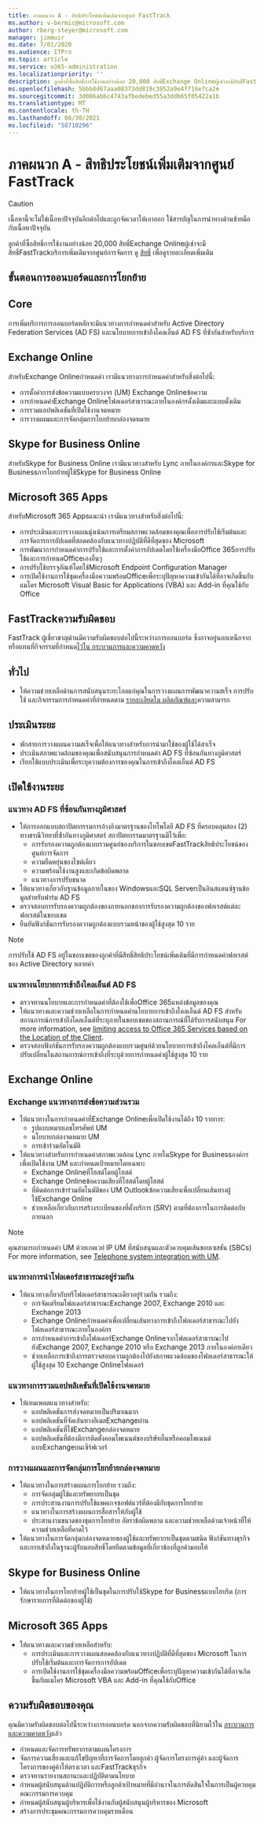 ```yaml
---
title: ภาคผนวก A - สิทธิประโยชน์เพิ่มเติมจากศูนย์ FastTrack
ms.author: v-bermic@microsoft.com
author: rberg-steyer@microsoft.com
manager: jimmuir
ms.date: 7/01/2020
ms.audience: ITPro
ms.topic: article
ms.service: o365-administration
ms.localizationpriority: ''
description: ลูกค้าที่ซื้อสิทธิ์การใช้งานอย่างน้อย 20,000 สิทธิ์Exchange Onlineผู้เช่าจะมีสิทธิ์FastTrackบริการเพิ่มเติมจากศูนย์การจัดการ ดู บริการที่มีสิทธิ์และแผน เพื่อดูรายละเอียดเพิ่มเติม
ms.openlocfilehash: 5bbb8d67aaa08373dd819c3952a9e4f716e7ca2e
ms.sourcegitcommit: 3d086ab6c4743afbedebed55a3ddb65f05422a1b
ms.translationtype: MT
ms.contentlocale: th-TH
ms.lasthandoff: 08/30/2021
ms.locfileid: "58710296"
---
```

# <a name="appendix-a---fasttrack-center-additional-benefit"></a>ภาคผนวก A - สิทธิประโยชน์เพิ่มเติมจากศูนย์ FastTrack

> [!CAUTION]
> เนื้อหานี้จะไม่ใช่เนื้อหาปัจจุบันอีกต่อไปและถูกจัดเวลาให้เอาออก ใช้สารบัญในการนําทางด้านซ้ายมือกับเนื้อหาปัจจุบัน

ลูกค้าที่ซื้อสิทธิ์การใช้งานอย่างน้อย 20,000 สิทธิ์Exchange Onlineผู้เช่าจะมีสิทธิ์FastTrackบริการเพิ่มเติมจากศูนย์การจัดการ ดู [สิทธิ์](eligibility.md) เพื่อดูรายละเอียดเพิ่มเติม 
  
## <a name="onboarding-and-migration-phases"></a>ขั้นตอนการออนบอร์ดและการโยกย้าย

## <a name="core"></a>Core

การเพิ่มบริการการออนบอร์ดหลักจะมีแนวทางการกําหนดค่าสําหรับ Active Directory Federation Services (AD FS) และนโยบายการเข้าถึงไคลเอ็นต์ AD FS ที่ซ้่ากันสําหรับบริการ 
  
## <a name="exchange-online"></a>Exchange Online

สําหรับExchange Onlineกําหนดค่า เรามีแนวทางการกําหนดค่าสําหรับสิ่งต่อไปนี้:
- การตั้งค่าการส่งข้อความแบบครบวงจร (UM) Exchange Onlineข้อความ
- การกําหนดค่าExchange Onlineโฟลเดอร์สาธารณะภายในองค์กรดั้งเดิมและแบบดั้งเดิม
- การรวมแอปพลิเคชันที่เปิดใช้งานจดหมาย 
- การวางแผนและการจัดกลุ่มการโยกย้ายกล่องจดหมาย
    
## <a name="skype-for-business-online"></a>Skype for Business Online

สําหรับSkype for Business Online เรามีแนวทางสําหรับ Lync ภายในองค์กรและSkype for Businessการโยกย้ายผู้ใช้Skype for Business Online
  
## <a name="microsoft-365-apps"></a>Microsoft 365 Apps

สําหรับMicrosoft 365 Appsแนะนํา เรามีแนวทางสําหรับสิ่งต่อไปนี้: 
- การประเมินและการวางแผนมุ่งเน้นการเตรียมสภาพแวดล้อมของคุณเพื่อการปรับใช้เริ่มต้นและการจัดการการอัปเดตที่สอดคล้องกับแนวทางปฏิบัติที่ดีที่สุดของ Microsoft 
- การพัฒนาการกําหนดค่าการปรับใช้และการตั้งค่าการอัปเดตโดยใช้เครื่องมือOffice 365การปรับใช้และการกําหนดOfficeเองอื่นๆ 
- การปรับใช้บรรจุภัณฑ์โดยใช้Microsoft Endpoint Configuration Manager  
- การเปิดใช้งานการใช้ชุดเครื่องมือความพร้อมOfficeเพื่อระบุปัญหาความเข้ากันได้ที่อาจเกิดขึ้นกับแมโคร Microsoft Visual Basic for Applications (VBA) และ Add-in ที่คุณใช้กับ Office
    
## <a name="fasttrack-responsibilities"></a>FastTrackความรับผิดชอบ

FastTrack ผู้เชี่ยวชาญด้านมีความรับผิดชอบต่อไปนี้ระหว่างการออนบอร์ด ซึ่งอาจอยู่นอกเหนือจากหรือแทนที่กิจกรรมที่กําหนด[ไว้ใน กระบวนการและความคาดหวัง](process-and-expectations.md)
  
## <a name="general"></a>ทั่วไป

- ให้ความช่วยเหลือด้านการสนับสนุนระยะไกลแก่คุณในการวางแผนการพัฒนาความสเร็จ การปรับใช้ และกิจกรรมการกําหนดค่าที่กําหนดตาม [รายละเอียดใน ผลิตภัณฑ์และ](products-and-capabilities.md)ความสามารถ
    
## <a name="assess-phase"></a>ประเมินระยะ

- พักสายการวางแผนความสเร็จเพื่อให้แนวทางสําหรับการนํามาใช้ของผู้ใช้ได้สาเร็จ 
- ประเมินสภาพแวดล้อมของคุณเพื่อสนับสนุนการกําหนดค่า AD FS ที่ซ้อนกันทางภูมิศาสตร์  
- เรียกใช้แบบประเมินเพื่อระบุความต้องการของคุณในการเข้าถึงไคลเอ็นต์ AD FS
    
## <a name="enable-phase"></a>เปิดใช้งานระยะ

### <a name="geo-redundant-ad-fs-guidance"></a>แนวทาง AD FS ที่ซ้อนกันทางภูมิศาสตร์

- ให้การออกแบบสถาปัตยกรรมการอ้างอิงมาตรฐานของโทโพโลยี AD FS ที่ครอบคลุมสอง (2) ทางธรณีวิทยาที่ซ้่ากันทางภูมิศาสตร์ สถาปัตยกรรมมาตรฐานมีไว้เพื่อ:
  - การรับรองความถูกต้องแบบรวมศูนย์ของบริการในขอบเขตFastTrackสิทธิประโยชน์ของศูนย์การจัดการ 
  - ความยืดหยุ่นของไซต์เดียว  
  - ความพร้อมใช้งานสูงและเกิดข้อผิดพลาด  
  - แนวทางการปรับขนาด 
- ให้แนวทางเกี่ยวกับฐานข้อมูลภายในของ WindowsและSQL Serverเป็นอินสแตนซ์ฐานข้อมูลสําหรับฟาร์ม AD FS   
- ตรวจสอบการรับรองความถูกต้องของภายนอกของการรับรองความถูกต้องของฟอเรสต์แต่ละฟอเรสต์ในขอบเขต  
- ยืนยันฟังก์ชันการรับรองความถูกต้องแบบรวมหน้าของผู้ใช้สูงสุด 10 ราย
    
> [!NOTE]
> การปรับใช้ AD FS อยู่ในขอบเขตของลูกค้าที่มีสิทธิ์สิทธิประโยชน์เพิ่มเติมที่มีการกําหนดค่าฟอเรสต์ของ Active Directory หลายค่า 
  
### <a name="ad-fs-client-access-policy-guidance"></a>แนวทางนโยบายการเข้าถึงไคลเอ็นต์ AD FS

- ตรวจทานนโยบายและการกําหนดค่าที่ต้องใช้เพื่อOffice 365แหล่งข้อมูลของคุณ  
- ให้แนวทางและความช่วยเหลือในการกําหนดค่านโยบายการเข้าถึงไคลเอ็นต์ AD FS สําหรับสถานการณ์การเข้าถึงไคลเอ็นต์ที่ระบุภายในขอบเขตของสถานการณ์ที่ได้รับการสนับสนุน For more information, see [limiting access to Office 365 Services based on the Location of the Client](https://go.microsoft.com/fwlink/?LinkID=525689). 
- ตรวจสอบฟังก์ชันการรับรองความถูกต้องแบบรวมศูนย์ด้วยนโยบายการเข้าถึงไคลเอ็นต์ที่มีการปรับเปลี่ยนในสถานการณ์การเข้าถึงที่ระบุด้วยการกําหนดค่าผู้ใช้สูงสุด 10 ราย
    
## <a name="exchange-online"></a>Exchange Online

### <a name="exchange-unified-messaging-guidance"></a>Exchange แนวทางการส่งข้อความส่วนรวม

- ให้แนวทางในการกําหนดค่าที่Exchange Onlineเพื่อเปิดใช้งานได้ถึง 10 รายการ: 
  - รูปแบบหมายเลขโทรศัพท์ UM   
  - นโยบายกล่องจดหมาย UM 
  - การเข้าร่วมอัตโนมัติ  
- ให้แนวทางสําหรับการกําหนดค่าสภาพแวดล้อม Lync ภายในSkype for Businessองค์กรเพื่อเปิดใช้งาน UM และกําหนดเป้าหมายโดยเฉพาะ  
  - Exchange Onlineที่โฮสต์โดยผู้โฮสต์  
  - Exchange Onlineข้อความเสียงที่โฮสต์โดยผู้โฮสต์ 
  - ที่ติดต่อการเข้าร่วมอัตโนมัติของ UM Outlookข้อความเสียงเพื่อเปลี่ยนเส้นทางผู้ใช้Exchange Online 
  - ช่วยเหลือเกี่ยวกับการสร้างระเบียนของที่ตั้งบริการ (SRV) ตามที่ต้องการในการติดต่อกับภายนอก
> [!NOTE]
> คุณสามารถกําหนดค่า UM ด้วยเกตเวย์ IP UM ที่สนับสนุนและตัวควบคุมเส้นขอบเซสชัน (SBCs) For more information, see [Telephone system integration with UM](https://go.microsoft.com/fwlink/?LinkID=809293). 
  
### <a name="public-folder-coexistence-guidance"></a>แนวทางการนําโฟลเดอร์สาธารณะอยู่ร่วมกัน

- ให้แนวทางเกี่ยวกับทรีโฟลเดอร์สาธารณะเดียวอยู่ร่วมกัน รวมถึง:  
  - การจัดเตรียมโฟลเดอร์สาธารณะExchange 2007, Exchange 2010 และ Exchange 2013 
  - Exchange Onlineกําหนดค่าเพื่อเปลี่ยนเส้นทางการเข้าถึงโฟลเดอร์สาธารณะไปยังโฟลเดอร์สาธารณะภายในองค์กร  
  - การกําหนดค่าการเข้าถึงโฟลเดอร์Exchange Onlineจากโฟลเดอร์สาธารณะไปยังExchange 2007, Exchange 2010 หรือ Exchange 2013 ภายในองค์กรเดียว  
  - ช่วยเหลือการเข้าถึงการตรวจสอบความถูกต้องไปยังสภาพแวดล้อมของโฟลเดอร์สาธารณะให้ผู้ใช้สูงสุด 10 Exchange Onlineโฟลเดอร์
    
### <a name="mail-enabled-application-integration-guidance"></a>แนวทางการรวมแอปพลิเคชันที่เปิดใช้งานจดหมาย

- ให้เทมเพลตแนวทางสําหรับ:  
  - แอปพลิเคชันการส่งจดหมายเป็นปริมาณมาก  
  - แอปพลิเคชันที่จัดเส้นทางอีเมลExchangeผ่าน  
  - แอปพลิเคชันที่ใช้Exchangeกล่องจดหมาย  
  - แอปพลิเคชันที่ต้องมีการติดตั้งคอมโพเนนต์ของบริษัทอื่นหรือคอมโพเนนต์แบบExchangeบนเซิร์ฟเวอร์
    
### <a name="mailbox-migration-planning-and-grouping"></a>การวางแผนและการจัดกลุ่มการโยกย้ายกล่องจดหมาย

- ให้แนวทางในการสร้างแผนการโยกย้าย รวมถึง:  
  - การจัดกลุ่มผู้ใช้และทรัพยากรเป็นชุด
  - การประสานงานการปรับใช้แพคเกจซอฟต์แวร์ที่ต้องมีกับชุดการโยกย้าย   
  - แนวทางในการสร้างแผนการสื่อสารให้กับผู้ใช้ 
  - ประสานงานขนาดของชุดการโยกย้าย อัตราข้อผิดพลาด และความช่วยเหลือด้านเจ้าหน้าที่ให้ความช่วยเหลือที่คาดไว้ 
- ให้แนวทางในการจัดกลุ่มกล่องจดหมายของผู้ใช้และทรัพยากรเป็นชุดตามชนิด ฟังก์ชันทางธุรกิจ และการเข้าถึงในฐานะผู้รับมอบสิทธิ์โดยยึดตามข้อมูลที่เกี่ยวข้องที่ลูกค้ามอบให้
    
## <a name="skype-for-business-online"></a>Skype for Business Online

- ให้แนวทางในการโยกย้ายผู้ใช้เป็นชุดในการปรับใช้Skype for Businessแบบไฮบริด (การรักษารายการที่ติดต่อของผู้ใช้)
    
## <a name="microsoft-365-apps"></a>Microsoft 365 Apps

- ให้แนวทางและความช่วยเหลือสําหรับ:  
  - การประเมินและการวางแผนสอดคล้องกับแนวทางปฏิบัติที่ดีที่สุดของ Microsoft ในการปรับใช้เริ่มต้นและการจัดการการอัปเดต
  - การเปิดใช้งานการใช้ชุดเครื่องมือความพร้อมOfficeเพื่อระบุปัญหาความเข้ากันได้ที่อาจเกิดขึ้นกับแมโคร Microsoft VBA และ Add-in ที่คุณใช้กับOffice
  
## <a name="your-responsibilities"></a>ความรับผิดชอบของคุณ

คุณมีความรับผิดชอบต่อไปนี้ระหว่างการออนบอร์ด นอกจากความรับผิดชอบที่นิยามไว้ใน [กระบวนการและความคาดหวัง](process-and-expectations.md)แล้ว 
  
- กําหนดและจัดการทรัพยากรตามแผนโครงการ  
- จัดการความเสี่ยงและแก้ไขปัญหาที่การจัดการโดยลูกค้า ผู้จัดการโครงการคู่ค้า และผู้จัดการโครงการของคู่ค้าให้ตรงเวลา และFastTrackธุรกิจ   
- ตรวจทานรายงานสถานะและปฏิบัติตามนโยบาย   
- กําหนดผู้สนับสนุนด้านปฏิบัติการหรือลูกค้าเป้าหมายที่มีอํานาจในการตัดสินใจในการเป็นผู้ควบคุมคณะกรรมการควบคุม  
- กําหนดผู้สนับสนุนผู้บริหารเพื่อใช้งานกับผู้สนับสนุนผู้บริหารของ Microsoft  
- สร้างการประชุมคณะกรรมการควบคุมรายเดือน
